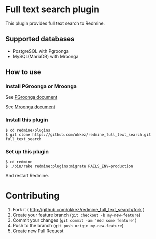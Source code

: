 # Full text search plugin

This plugin provides full text search to Redmine.

## Supported databases

* PostgreSQL with Pgroonga
* MySQL(MariaDB) with Mroonga

## How to use

### Install PGroonga or Mroonga

See [PGroonga document](https://pgroonga.github.io/install/)

See [Mroonga document](http://mroonga.org/docs/install.html)

### Install this plugin

```text
$ cd redmine/plugins
$ git clone https://github.com/okkez/redmine_full_text_search.git full_text_search
```

### Set up this plugin

```text
$ cd redmine
$ ./bin/rake redmine:plugins:migrate RAILS_ENV=production
```

And restart Redmine.

# Contributing

1. Fork it ( http://github.com/okkez/redmine_full_text_search/fork )
1. Create your feature branch (`git checkout -b my-new-feature`)
1. Commit your changes (`git commit -am 'Add some feature'`)
1. Push to the branch (`git push origin my-new-feature`)
1. Create new Pull Request
